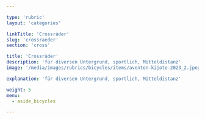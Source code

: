 ```yaml
---

type: 'rubric'
layout: 'categories'

linkTitle: 'Crossräder'
slug: 'crossraeder'
section: 'cross'

title: 'Crossräder'
description: 'für diversen Untergrund, sportlich, Mitteldistanz'
image: '/media/images/rubrics/bicycles/items/aventon-kijote-2023_2.jpeg'

explanation: 'für diversen Untergrund, sportlich, Mitteldistanz'

weight: 5
menu:
  - aside_bicycles

---
```

